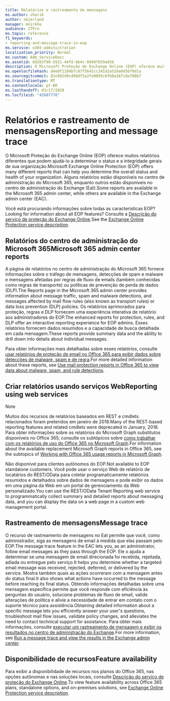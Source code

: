 ```yaml
---
title: Relatórios e rastreamento de mensagens
ms.author: sharik
author: skjerland
manager: mnirkhe
audience: ITPro
ms.topic: reference
f1_keywords:
- reporting-and-message-trace-in-eop
ms.service: o365-administration
localization_priority: Normal
ms.custom: Adm_ServiceDesc
ms.assetid: b9263f99-5921-44fd-bb4c-0d487b59a656
description: O Microsoft Proteção do Exchange Online (EOP) oferece muitos relatórios diferentes que podem ajudá-lo a determinar o status e a integridade gerais de sua organização. Alguns relatórios estão disponíveis no centro de administração do Microsoft 365, enquanto outros estão disponíveis no centro de administração do Exchange (Eat).
ms.openlocfilehash: d4e0f1104bfc87f5641cc241d2a526e8d56f0d1a
ms.sourcegitcommit: 83c602d9c498df5a2fe0095c6fb0a267c8a708b7
ms.translationtype: MT
ms.contentlocale: pt-BR
ms.lasthandoff: 03/17/2020
ms.locfileid: "42687770"
---
```

# <a name="reporting-and-message-trace"></a><span data-ttu-id="da6bc-104">Relatórios e rastreamento de mensagens</span><span class="sxs-lookup"><span data-stu-id="da6bc-104">Reporting and message trace</span></span>

<span data-ttu-id="da6bc-105">O Microsoft Proteção do Exchange Online (EOP) oferece muitos relatórios diferentes que podem ajudá-lo a determinar o status e a integridade gerais de sua organização.</span><span class="sxs-lookup"><span data-stu-id="da6bc-105">Microsoft Exchange Online Protection (EOP) offers many different reports that can help you determine the overall status and health of your organization.</span></span> <span data-ttu-id="da6bc-106">Alguns relatórios estão disponíveis no centro de administração do Microsoft 365, enquanto outros estão disponíveis no centro de administração do Exchange (Eat).</span><span class="sxs-lookup"><span data-stu-id="da6bc-106">Some reports are available in the Microsoft 365 admin center, while others are available in the Exchange admin center (EAC).</span></span>

<span data-ttu-id="da6bc-107">Você está procurando informações sobre todas as características EOP?</span><span class="sxs-lookup"><span data-stu-id="da6bc-107">Looking for information about all EOP features?</span></span> <span data-ttu-id="da6bc-108">Consulte a [Descrição do serviço de proteção do Exchange Online](exchange-online-protection-service-description.md).</span><span class="sxs-lookup"><span data-stu-id="da6bc-108">See the [Exchange Online Protection service description](exchange-online-protection-service-description.md).</span></span>

## <a name="microsoft-365-admin-center-reports"></a><span data-ttu-id="da6bc-109">Relatórios do centro de administração do Microsoft 365</span><span class="sxs-lookup"><span data-stu-id="da6bc-109">Microsoft 365 admin center reports</span></span>

<span data-ttu-id="da6bc-110">A página de relatórios no centro de administração do Microsoft 365 fornece informações sobre o tráfego de mensagens, detecções de spam e malware e mensagens afetadas por regras de fluxo de emails (também conhecidas como regras de transporte) ou políticas de prevenção de perda de dados (DLP).</span><span class="sxs-lookup"><span data-stu-id="da6bc-110">The Reports page in the Microsoft 365 admin center provides information about message traffic, spam and malware detections, and messages affected by mail flow rules (also known as transport rules) or data loss prevention (DLP) policies.</span></span> <span data-ttu-id="da6bc-111">Os relatórios aprimorados para proteção, regras e DLP fornecem uma experiência interativa de relatório aos administradores do EOP.</span><span class="sxs-lookup"><span data-stu-id="da6bc-111">The enhanced reports for protection, rules, and DLP offer an interactive reporting experience for EOP admins.</span></span> <span data-ttu-id="da6bc-112">Esses relatórios fornecem dados resumidos e a capacidade de busca detalhada em cada mensagem.</span><span class="sxs-lookup"><span data-stu-id="da6bc-112">These reports provide summary data and the ability to drill down into details about individual messages.</span></span>

<span data-ttu-id="da6bc-113">Para obter informações mais detalhadas sobre esses relatórios, consulte [usar relatórios de proteção de email no Office 365 para exibir dados sobre detecções de malware, spam e de regra](https://docs.microsoft.com/exchange/monitoring/use-mail-protection-reports).</span><span class="sxs-lookup"><span data-stu-id="da6bc-113">For more detailed information about these reports, see [Use mail protection reports in Office 365 to view data about malware, spam, and rule detections](https://docs.microsoft.com/exchange/monitoring/use-mail-protection-reports).</span></span>

## <a name="reporting-using-web-services"></a><span data-ttu-id="da6bc-114">Criar relatórios usando serviços Web</span><span class="sxs-lookup"><span data-stu-id="da6bc-114">Reporting using web services</span></span>

> [!NOTE]
> <span data-ttu-id="da6bc-115">Muitos dos recursos de relatórios baseados em REST e cmdlets relacionados foram preteridos em janeiro de 2018.</span><span class="sxs-lookup"><span data-stu-id="da6bc-115">Many of the REST-based reporting features and related cmdlets were deprecated in January, 2018.</span></span> <span data-ttu-id="da6bc-116">Para obter informações sobre os relatórios do Microsoft Graph substitutos disponíveis no Office 365, consulte os subtópicos sobre [como trabalhar com os relatórios de uso do Office 365 no Microsoft Graph](https://go.microsoft.com/fwlink/p/?LinkID=865135).</span><span class="sxs-lookup"><span data-stu-id="da6bc-116">For information about the available replacement Microsoft Graph reports in Office 365, see the subtopics of [Working with Office 365 usage reports in Microsoft Graph](https://go.microsoft.com/fwlink/p/?LinkID=865135).</span></span>

<span data-ttu-id="da6bc-117">Não disponível para clientes autônomos do EOP.</span><span class="sxs-lookup"><span data-stu-id="da6bc-117">Not available to EOP standalone customers.</span></span> <span data-ttu-id="da6bc-118">Você pode usar o serviço Web de relatório de locatários do REST/OData para coletar programaticamente relatórios resumidos e detalhados sobre dados de mensagens e pode exibir os dados em uma página da Web em um portal de gerenciamento da Web personalizado.</span><span class="sxs-lookup"><span data-stu-id="da6bc-118">You can use the REST/OData Tenant Reporting web service to programmatically collect summary and detailed reports about messaging data, and you can display the data on a web page in a custom web management portal.</span></span>

## <a name="message-trace"></a><span data-ttu-id="da6bc-119">Rastreamento de mensagens</span><span class="sxs-lookup"><span data-stu-id="da6bc-119">Message trace</span></span>

<span data-ttu-id="da6bc-120">O recurso de rastreamento de mensagens no Eat permite que você, como administrador, siga as mensagens de email à medida que elas passam pelo EOP.</span><span class="sxs-lookup"><span data-stu-id="da6bc-120">The message trace feature in the EAC lets you, as an administrator, follow email messages as they pass through the EOP.</span></span> <span data-ttu-id="da6bc-121">Ele o ajuda a determinar se uma mensagem de email direcionada foi recebida, rejeitada, adiada ou entregue pelo serviço.</span><span class="sxs-lookup"><span data-stu-id="da6bc-121">It helps you determine whether a targeted email message was received, rejected, deferred, or delivered by the service.</span></span> <span data-ttu-id="da6bc-122">Mostra também quais as ações ocorreram com a mensagem antes do status final.</span><span class="sxs-lookup"><span data-stu-id="da6bc-122">It also shows what actions have occurred to the message before reaching its final status.</span></span> <span data-ttu-id="da6bc-123">Obtendo informações detalhadas sobre uma mensagem específica permite que você responde com eficiência às perguntas do usuário, solucione problemas de fluxo de email, valide alterações de política e alivie a necessidade de entrar em contato com o suporte técnico para assistência.</span><span class="sxs-lookup"><span data-stu-id="da6bc-123">Obtaining detailed information about a specific message lets you efficiently answer your user's questions, troubleshoot mail flow issues, validate policy changes, and alleviates the need to contact technical support for assistance.</span></span> <span data-ttu-id="da6bc-124">Para obter mais informações, consulte [executar um rastreamento de mensagem e exibir os resultados no centro de administração do Exchange](https://docs.microsoft.com/exchange/monitoring/trace-an-email-message/run-a-message-trace-and-view-results).</span><span class="sxs-lookup"><span data-stu-id="da6bc-124">For more information, see [Run a message trace and view the results in the Exchange admin center](https://docs.microsoft.com/exchange/monitoring/trace-an-email-message/run-a-message-trace-and-view-results).</span></span>

## <a name="feature-availability"></a><span data-ttu-id="da6bc-125">Disponibilidade de recursos</span><span class="sxs-lookup"><span data-stu-id="da6bc-125">Feature availability</span></span>

<span data-ttu-id="da6bc-126">Para exibir a disponibilidade de recursos nos planos do Office 365, nas opções autônomas e nas soluções locais, consulte [Descrição do serviço de proteção do Exchange Online](exchange-online-protection-service-description.md).</span><span class="sxs-lookup"><span data-stu-id="da6bc-126">To view feature availability across Office 365 plans, standalone options, and on-premises solutions, see [Exchange Online Protection service description](exchange-online-protection-service-description.md).</span></span>
